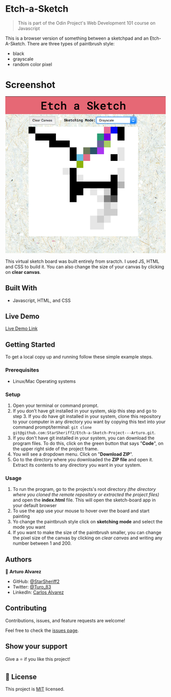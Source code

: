 # Etch-a-Sketch
>This is part of the Odin Project's Web Development 101 course on Javascript

This is a browser version of something between a sketchpad and an Etch-A-Sketch. There are three types of paintbrush style:
- black
- grayscale
- random color pixel

# Screenshot
![screenshot](./app_screenshot.png)

This virtual sketch board was built entirely from sractch. I used JS, HTML and CSS to build it. You can also change the size of your canvas by clicking on **clear canvas**.

## Built With
- Javascript, HTML, and CSS

## Live Demo

[Live Demo Link](https://starsheriff2.github.io/Etch-a-Sketch-Project---Arturo/)


## Getting Started
To get a local copy up and running follow these simple example steps.

### Prerequisites
- Linux/Mac Operating systems

### Setup
1. Open your terminal or command prompt.
2. If you don’t have git installed in your system, skip this step and go to step 3. If you do have git installed in your system, clone this repository to your computer in any directory you want by copying this text into your command prompt/terminal: `git clone git@github.com:StarSheriff2/Etch-a-Sketch-Project---Arturo.git`.
3. If you don't have git installed in your system, you can download the program files. To do this, click on the green button that says "**Code**", on the upper right side of the project frame.
4. You will see a dropdown menu. Click on "**Download ZIP**".
5. Go to the directory where you downloaded the **ZIP file** and open it. Extract its contents to any directory you want in your system.

### Usage
1. To run the program, go to the projects's root directory *(the directory where you cloned the remote repository or extracted the project files)* and open the **index.html** file. This will open the sketch-board app in your default browser
2. To use the app use your mouse to hover over the board and start painting
3. Yo change the paintbrush style click on **sketching mode** and select the mode you want
4. If you want to make the size of the paintbrush smaller, you can change the pixel size of the canvas by clicking on *clear canvas* and writing any number between 1 and 200.

## Authors

👤 **Arturo Alvarez**

- GitHub: [@StarSheriff2](https://github.com/StarSheriff2)
- Twitter: [@Turo_83](https://twitter.com/Turo_83)
- LinkedIn: [Carlos Alvarez](https://www.linkedin.com/in/carlosalvarezveroy/)

## Contributing

Contributions, issues, and feature requests are welcome!

Feel free to check the [issues page](https://github.com/StarSheriff2/Etch-a-Sketch-Project---Arturo/issues).

## Show your support

Give a ⭐️ if you like this project!

## 📝 License

This project is [MIT](https://github.com/StarSheriff2/Etch-a-Sketch-Project---Arturo/blob/master/LICENSE) licensed.
